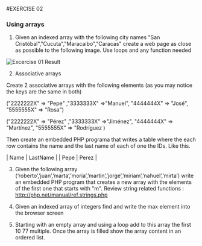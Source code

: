 #EXERCISE 02
### Using arrays

1. Given an indexed array with the following city names "San Cristóbal","Cucuta","Maracaibo","Caracas" create a web page as close as possible to the following image. Use loops and any function needed

  ![Excercise 01 Result](https://github.com/pekechis/teaching_examples/blob/master/Php/Exercises/ex02_arrays/ciudades.jpg "Result")


2. Associative arrays

  Create 2 associative arrays with the following elements (as you may notice the keys are the same in both)

  ("2222222X" => "Pepe" ,"3333333X" =>"Manuel", "4444444X" => "José", "5555555X" => "Rosa")

  ("2222222X" => "Pérez" ,"3333333X" =>"Jiménez", "4444444X" => "Martínez", "5555555X" => "Rodríguez )

  Then create an embedded PHP programa that writes a table where the each row contains the name and the last name of each of one the IDs. Like this.

  | Name | LastName |
  | Pepe | Perez    |


3. Given the following array (‘roberto’,’juan’,’marta’,’moria’,’martin’,’jorge’,’miriam’,’nahuel’,’mirta’) write an embedded PHP program that creates a new array with the elements of the first one that starts with "m". Review string related functions : http://php.net/manual/ref.strings.php

4. Given an indexed array of integers find and write the max element into the browser screen

5. Starting with an empty array and using a loop add to this array the first 10 77 multiple. Once the array is filled show the array content in an ordered list.
